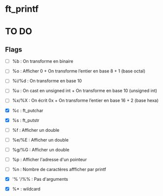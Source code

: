 # ft_printf

# TO DO
## Flags
- [ ] %b : On transforme en binaire
- [ ] %o : Afficher 0 + On transforme l’entier en base 8 + 1 (base octal)
- [ ] %i/%d : On transforme en base 10
- [ ] %u : On cast en unsigned int + On transforme en base 10 (unsigned int)
- [ ] %x/%X : On écrit 0x + On transforme l’entier en base 16 + 2 (base hexa)
- [x] %c : ft_putchar
- [x] %s : ft_putstr
- [ ] %f : Afficher un double
- [ ] %e/%E : Afficher un double
- [ ] %g/%G : Afficher un double
- [ ] %p : Afficher l'adresse d'un pointeur
- [ ] %n : Nombre de caractères affficher par printf

- [x] '% '/%% : Pas d'arguments
- [x] %* : wildcard
